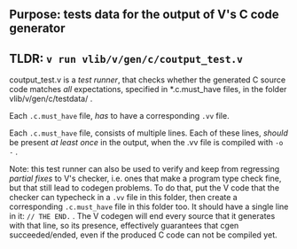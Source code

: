 ## Purpose: tests data for the output of V's C code generator

## TLDR: `v run vlib/v/gen/c/coutput_test.v`

coutput_test.v is a *test runner*, that checks whether the generated C
source code matches *all* expectations, specified in *.c.must_have files,
in the folder vlib/v/gen/c/testdata/ .

Each `.c.must_have` file, *has* to have a corresponding `.vv` file.

Each `.c.must_have` file, consists of multiple lines. Each of these
lines, *should* be present *at least once* in the output, when the .vv
file is compiled with `-o -` .

Note: this test runner can also be used to verify and keep from regressing
*partial fixes* to V's checker, i.e. ones that make a program type check fine,
but that still lead to codegen problems. To do that, put the V code that the
checker can typecheck in a `.vv` file in this folder, then create a
corresponding `.c.must_have` file in this folder too. It should have a single
line in it: `// THE END.` . The V codegen will end every source that it
generates with that line, so its presence, effectively guarantees that cgen
succeeded/ended, even if the produced C code can not be compiled yet.
